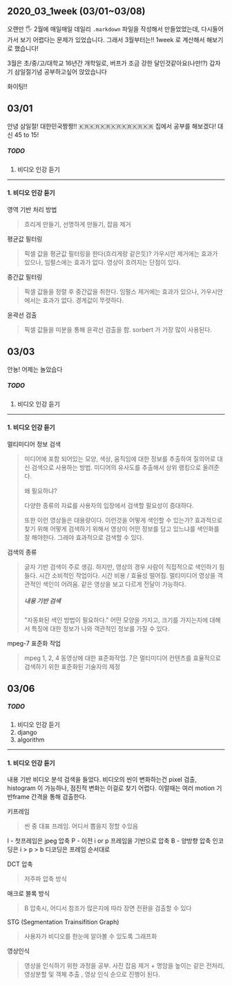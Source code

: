 ## 2020_03_1week (03/01~03/08)

오랜만 🖐
2월에 매일매일 데일리 `.markdown` 파일을 작성해서 만들었었는데, 다시들어가서 보기 어렵다는 문제가 있었습니다.
그래서 3월부터는!! 1week 로 계산해서 해보기로 했습니다!

3월은 초/중/고/대학교 16년간 개학일로, 버프가 조금 강한 달인것같아요(나만!?) 갑자기 삼일절기념 공부하고싶어 앉았습니다

화이팅!!



## 03/01

안녕 삼일절! 대한민국짱짱!! 🇰🇷🇰🇷🇰🇷🇰🇷🇰🇷🇰🇷🇰🇷 
집에서 공부를 해보겠다! 대신 45 to 15!

##### TODO

1. 비디오 인강 듣기



-----

#### 1. 비디오 인강 듣기

영역 기반 처리 방법

> 흐리게 만들기, 선명하게 만들기, 잡음 제거

평균값 필터링

> 픽셀 값을 평균값 필터링을 한다(흐리게랑 같은듯)? 가우시안 제거에는 효과가 있으나, 임펄스에는 효과가 없다. 영상이 흐려지는 단점이 있다.

중간값 필터링

> 픽셀 값들을 정렬 후 중간값을 취한다. 임펄스 제거에는 효과가 있으나, 가우시안에서는 효과가 없다. 경계값이 뚜렷하다.

윤곽선 검출

>  픽셀 값들을 미분을 통해 윤곽선 검출을 함. sorbert 가 가장 많이 사용된다.



## 03/03

안뇽! 어제는 놀았습다

##### TODO

1. 비디오 인강 듣기



--------

#### 1. 비디오 인강 듣기 

멀티미디어 정보 검색

> 미디어에 포함 되어있는 모양, 색상, 움직임에 대한 정보를 추출하여 질의어로 대신 검색으로 사용하는 방법. 미디어의 유사도를 추출해서 상위 랭킹으로 올려준다.
>
> 왜 필요하냐?
>
> 다양한 종류의 자료를 사용자의 입장에서 검색할 필요성이 증대하다.
>
> 또한 이런 영상들은 대용량이다. 이런것을 어떻게 색인할 수 있는가? 효과적으로 찾기 위해 어떻게 검색하기 위해서 영상이 어떤 정보를 담고 있느냐를 색인화를 잘 해야한다. 그래야 효과적으로 검색할 수 있다. 

검색의 종류

> 글자 기반 검색이 주로 생김. 하지만, 영상의 경우 사람이 직접적으로 색인하기 힘들다.  시간 소비적인 작업이다.  시간 비용 / 효율성 떨어짐. 멀티미디어 영상을 객관적인 색인이 어려움. 같은 영상을 보고 다르게 전달이 가능하다. 
>
> ##### 내용 기반 검색 
>
> "자동화된 색인 방법이 필요하다." 어떤 모양을 가지고, 크기를 가지는지에 대해서 특징에 대한 정보가 나와 객관적인 정보를 가질 수 있다. 

mpeg-7 표준화 작업

> mpeg 1, 2, 4 동영상에 대한 표준화작업. 7은 멀티미디어 컨텐츠를 효율적으로 검색하기 위한 표준화된 기술자의 제정





## 03/06

##### TODO

1. 비디오 인강 듣기
2. django
3. algorithm

-----
#### 1. 비디오 인강 듣기

내용 기반 비디오 분석 검색을 들었다. 비디오의 씬이 변화하는건 pixel 검출, histogram 이 가능하나, 점진적 변화는 이걸로 찾기 어렵다. 이럴때는 여러 motion 기반frame 간격을 통해 검출한다.

키프레임
> 씬 중 대표 프레임. 어디서 뽑을지 정할 수있음 

I - 첫프레임은 jpeg 압축
P - 이전 i or p 프레임을 기반으로 압축
B - 양방향 압축
인코딩은 i > p > b
디코딩은 프레임 순서대로

DCT 압축 
> 저주파 압축 방식

매크로 블록 방식
> B 압축시, 어디서 참조가 많은지에 따라 장면 전환을 검출할 수 있다

STG (Segmentation Trainsifition Graph)
> 사용자가 비디오를 한눈에 알아볼 수 있도록 그래프화 

영상인식

> 영상을 인식하기 위한 과정을 공부. 사진 잡음 제거 + 명암을 높이는 같은 전처리, 영상분할 및 객체 추출 , 영상 인식 순으로 진행이 된다.

